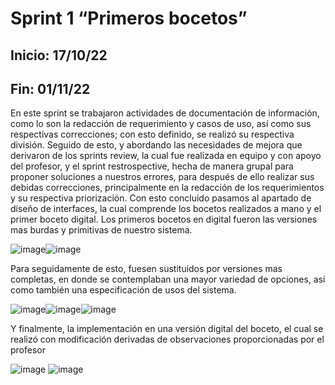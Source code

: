 # Sprint 1 “Primeros bocetos”

## Inicio: 17/10/22 
## Fin: 01/11/22

En este sprint se trabajaron actividades de documentación de información, como lo son la redacción de requerimiento y casos de uso, así como sus respectivas correcciones; con esto definido, se realizó su respectiva división. Seguido de esto, y abordando las necesidades de mejora que derivaron de los sprints review, la cual fue realizada en equipo y con apoyo del profesor, y el sprint restrospective, hecha de manera grupal para proponer soluciones a nuestros errores, para después de ello realizar sus debidas correcciones, principalmente en la redacción de los requerimientos y su respectiva priorización.
 Con esto concluido pasamos al apartado de diseño de interfaces, la cual comprende los bocetos realizados a mano y el primer boceto digital.  Los primeros bocetos en digital fueron las versiones mas burdas y primitivas de nuestro sistema.
 
![image](https://user-images.githubusercontent.com/112056157/202826637-9503e4ad-e3d2-44c0-8e68-15848d931980.png)![image](https://user-images.githubusercontent.com/112056157/202827075-17cdcfd5-ac69-48b4-9576-77ade421e4a3.png)

Para seguidamente de esto, fuesen sustituidos por versiones mas completas, en donde se contemplaban una mayor variedad de opciones, así como también una especificación de usos del sistema.

![image](https://user-images.githubusercontent.com/112056157/202827081-1d35bc3e-09c2-48f4-b728-92bdfa759135.png)![image](https://user-images.githubusercontent.com/112056157/202827090-0f1a787c-897e-400d-a072-dfdc263dade7.png)![image](https://user-images.githubusercontent.com/112056157/202827095-ee166aa5-adc3-43ea-b2af-7fb628652a46.png)

Y finalmente, la implementación en una versión digital del boceto, el cual se realizó con modificación derivadas de observaciones proporcionadas por el profesor

![image](https://user-images.githubusercontent.com/112056157/202827114-1be322f6-ae09-44ae-8b14-331b8c9b2522.png)
![image](https://user-images.githubusercontent.com/112056157/202827136-66519ed8-8984-4dea-9047-6d25e5ad03a7.png)





